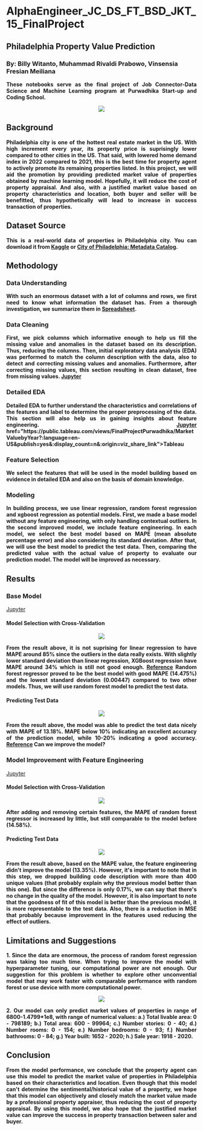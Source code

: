# AlphaEngineer_JC_DS_FT_BSD_JKT_15_FinalProject
## Philadelphia Property Value Prediction
### By: Billy Witanto, Muhammad Rivaldi Prabowo, Vinsensia Fresian Meiliana

<p align='justify' style="font-weight: bold;">
These notebooks serve as the final project of Job Connector-Data Science and Machine Learning program at Purwadhika Start-up and Coding School.
</p>

<p align="center">
<img src="https://github.com/PurwadhikaDev/AlphaEngineer_JC_DS_FT_BSD_JKT_15_FinalProject/blob/main/Pictures/ReadMe%20Header.jpg">
</p>

## Background
<p align='justify' style="font-weight: bold;">
Philadelphia city is one of the hottest real estate market in the US. With high increment every year, its property price is suprisingly lower compared to other cities in the US. That said, with lowered home demand index in 2022 compared to 2021, this is the best time for property agent to actively promote its remaining properties listed. In this project, we will aid the promotion by providing predicted market value of properties obtained by machine learning model. Hopefully, it will reduce the cost of property appraisal. And also, with a justified market value based on property characteristics and location, both buyer and seller will be benefitted, thus hypothetically will lead to increase in success transaction of properties.
</p>

## Dataset Source
<p align='justify' style="font-weight: bold;">
This is a real-world data of properties in Philadelphia city. You can download it from <a href="https://www.kaggle.com/datasets/adebayo/philadelphia-buildings-database">Kaggle</a> or <a href="https://www.kaggle.com/datasets/adebayo/philadelphia-buildings-database">City of Philadelphia: Metadata Catalog</a>.
</p>

## Methodology
### Data Understanding
<p align='justify' style="font-weight: bold;">
With such an enormous dataset with a lot of columns and rows, we first need to know what information the dataset has. From a thorough investigation, we summarize them in <a href="https://docs.google.com/spreadsheets/d/1WapgNftGZMUBt6H2SkDbNedN6vAwY56xvdr9P1My-30/edit#gid=781668512">Spreadsheet</a>. 
</p>

### Data Cleaning
<p align='justify' style="font-weight: bold;">
First, we pick columns which informative enough to help us fill the missing value and anomalies in the dataset based on its description. Thus, reducing the columns. Then, initial exploratory data analysis (EDA) was performed to match the column description with the data, also to detect and correcting missing values and anomalies. Furthermore, after correcting missing values, this section resulting in clean dataset, free from missing values. <a href="https://github.com/PurwadhikaDev/AlphaEngineer_JC_DS_FT_BSD_JKT_15_FinalProject/blob/main/1.%20Background%20and%20Data%20Cleaning.ipynb">Jupyter</a>
</p>

### Detailed EDA
<p align='justify' style="font-weight: bold;">
Detailed EDA to further understand the characteristics and correlations of the features and label to determine the proper preprocessing of the data. This section will also help us in gaining insights about feature engineering. <a href="https://github.com/PurwadhikaDev/AlphaEngineer_JC_DS_FT_BSD_JKT_15_FinalProject/blob/main/2.%20Detailed%20EDA.ipynb">Jupyter</a>
href="https://public.tableau.com/views/FinalProjectPurwadhika/MarketValuebyYear?:language=en-US&publish=yes&:display_count=n&:origin=viz_share_link">Tableau</a>
</p>

### Feature Selection
<p align='justify' style="font-weight: bold;">
We select the features that will be used in the model building based on evidence in detailed EDA and also on the basis of domain knowledge. 
</p>

### Modeling
<p align='justify' style="font-weight: bold;">
In building process, we use linear regression, random forest regression and xgboost regression as potential models. First, we made a base model without any feature engineering, with only handling contextual outliers. In the second improved model, we include feature engineering. In each model, we select the best model based on MAPE (mean absolute percentage error) and also considering its standard deviation. After that, we will use the best model to predict the test data. Then, comparing the predicted value with the actual value of property to evaluate our prediction model. The model will be improved as necessary.
</p>

## Results

### Base Model
<a href="https://github.com/PurwadhikaDev/AlphaEngineer_JC_DS_FT_BSD_JKT_15_FinalProject/blob/main/Supervised%20Modelling-Regression%20(1).ipynb">Jupyter</a>

#### Model Selection with Cross-Validation
<p align="center">
<img src="https://github.com/PurwadhikaDev/AlphaEngineer_JC_DS_FT_BSD_JKT_15_FinalProject/blob/main/Pictures/Crossvalidation%20Base%20Model.png">
</p>
<p align='justify' style="font-weight: bold;">
From the result above, it is not suprising for linear regression to have MAPE around 85% since the outliers in the data really exists. With slightly lower standard deviation than linear regression, XGBoost regression have MAPE around 34% which is still not good enough. <a href="https://onlinelibrary.wiley.com/doi/pdf/10.1002/9781119199885.app1">Reference</a> Random forest regressor proved to be the best model with good MAPE (14.475%) and the lowest standard deviation (0.00447) compared to two other models. Thus, we will use random forest model to predict the test data.
</p>
  
#### Predicting Test Data
<p align="center">
<img src="https://github.com/PurwadhikaDev/AlphaEngineer_JC_DS_FT_BSD_JKT_15_FinalProject/blob/main/Pictures/Base%20Model%20Test%20Evaluation.png">
</p>
<p align='justify' style="font-weight: bold;">
From the result above, the model was able to predict the test data nicely with MAPE of 13.18%. MAPE below 10% indicating an excellent accuracy of the prediction model, while 10-20% indicating a good accuracy. <a href="https://onlinelibrary.wiley.com/doi/pdf/10.1002/9781119199885.app1">Reference</a> Can we improve the model?
</p>

### Model Improvement with Feature Engineering
<a href="https://github.com/PurwadhikaDev/AlphaEngineer_JC_DS_FT_BSD_JKT_15_FinalProject/blob/main/Supervised%20Modelling-Regression%20(2).ipynb">Jupyter</a>


#### Model Selection with Cross-Validation
<p align="center">
<img src="https://github.com/PurwadhikaDev/AlphaEngineer_JC_DS_FT_BSD_JKT_15_FinalProject/blob/main/Pictures/Crossvalidation%20Model%202.png">
</p>
<p align='justify' style="font-weight: bold;">
After adding and removing certain features, the MAPE of random forest regressor is increased by little, but still comparable to the model before (14.58%).
</p>

#### Predicting Test Data
<p align="center">
<img src="https://github.com/PurwadhikaDev/AlphaEngineer_JC_DS_FT_BSD_JKT_15_FinalProject/blob/main/Pictures/Model%202%20Test%20Evaluation.png">
</p>
<p align='justify' style="font-weight: bold;">
From the result above, based on the MAPE value, the feature engineering didn't improve the model (13.35%). However, it's important to note that in this step, we dropped building code description with more than 400 unique values (that probably explain why the previous model better than this one). But since the difference is only 0.17%, we can say that there's no change in the quality of the model. However, it is also important to note that the goodness of fit of this model is better than the previous model, it is more representable to the test data. Also, there is a reduction in MSE that probably because improvement in the features used reducing the effect of outliers.
</p>

## Limitations and Suggestions
<p align='justify' style="font-weight: bold;">
1. Since the data are enormous, the process of random forest regression was taking too much time. When trying to improve the model with hyperparameter tuning, our computational power are not enough. Our suggestion for this problem is whether to explore other unconvential model that may work faster with comparable performance with random forest or use device with more computational power.
</p>
<p align="center">
<img src="https://github.com/PurwadhikaDev/AlphaEngineer_JC_DS_FT_BSD_JKT_15_FinalProject/blob/main/Pictures/Random%20Forest.JPG">
</p>
<p align='justify' style="font-weight: bold;">
2. Our model can only predict market values of properties in range of 6800-1.4799*1e8, with range of numerical values: a.) Total livable area: 0 - 798189; b.) Total area: 600 - 99964; c.) Number stories: 0 - 40; d.) Number rooms: 0 - 154; e.) Number bedrooms: 0 - 93; f.) Number bathrooms: 0 - 84; g.) Year built: 1652 - 2020; h.) Sale year: 1918 - 2020.  
</p>

## Conclusion
<p align='justify' style="font-weight: bold;">
From the model performance, we conclude that the property agent can use this model to predict the market value of properties in Philadelphia based on their characteristics and location. Even though that this model can't determine the sentimental/historical value of a property, we hope that this model can objectively and closely match the market value made by a professional property appraiser, thus reducing the cost of property appraisal. By using this model, we also hope that the justified market value can improve the success in property transaction between saler and buyer. 
</p>
